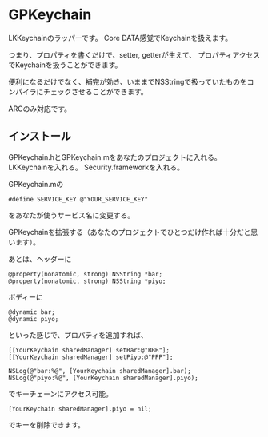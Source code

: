 GPKeychain
==========


LKKeychainのラッパーです。
Core DATA感覚でKeychainを扱えます。

つまり、プロパティを書くだけで、setter, getterが生えて、 プロパティアクセスでKeychainを扱うことができます。

便利になるだけでなく、補完が効き、いままでNSStringで扱っていたものをコンパイラにチェックさせることができます。

ARCのみ対応です。
 
インストール
-----
GPKeychain.hとGPKeychain.mをあなたのプロジェクトに入れる。
LKKeychainを入れる。
Security.frameworkを入れる。

GPKeychain.mの
```
#define SERVICE_KEY @"YOUR_SERVICE_KEY"
```
をあなたが使うサービス名に変更する。

GPKeychainを拡張する（あなたのプロジェクトでひとつだけ作れば十分だと思います）。

あとは、ヘッダーに
```
@property(nonatomic, strong) NSString *bar;
@property(nonatomic, strong) NSString *piyo;
```

ボディーに
```
@dynamic bar;
@dynamic piyo;
```
といった感じで、プロパティを追加すれば、
```
[[YourKeychain sharedManager] setBar:@"BBB"];
[[YourKeychain sharedManager] setPiyo:@"PPP"];
    
NSLog(@"bar:%@", [YourKeychain sharedManager].bar);
NSLog(@"piyo:%@", [YourKeychain sharedManager].piyo);
```
でキーチェーンにアクセス可能。
```
[YourKeychain sharedManager].piyo = nil;
```
でキーを削除できます。
